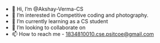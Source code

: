 - 👋 Hi, I’m @Akshay-Verma-CS
- 👀 I’m interested in Competitive coding and photography.
- 🌱 I’m currently learning as a CS student
- 💞️ I’m looking to collaborate on  
- 📫 How to reach me - 1834810010.cse.psitcoe@gmail.com

<!---
Akshay-Verma-CS/Akshay-Verma-CS is a ✨ special ✨ repository because its `README.md` (this file) appears on your GitHub profile.
You can click the Preview link to take a look at your changes.
--->

